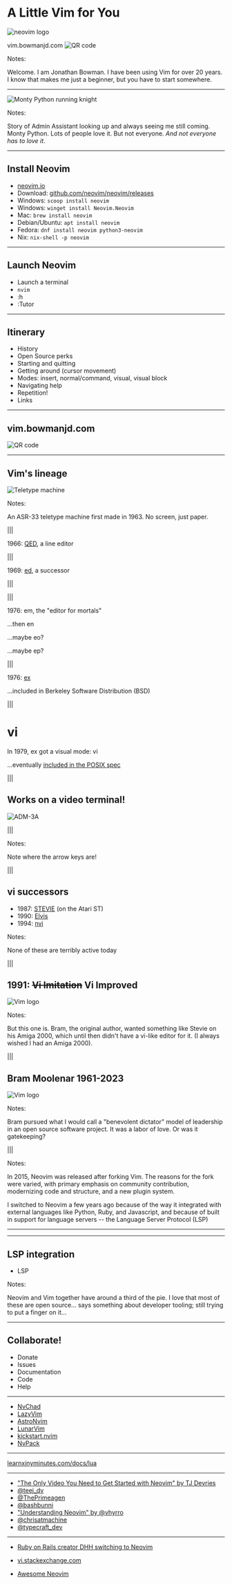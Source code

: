 # A Little Vim for You

![neovim logo](assets/neovim-logo.svg) <!-- .element: class="r-stretch" -->

vim.bowmanjd.com
![QR code](assets/qrcode.svg) <!-- .element: class="r-stretch" style="vertical-align: middle" -->

Notes:

Welcome. I am Jonathan Bowman. I have been using Vim for over 20 years. I know that makes me just a beginner, but you have to start somewhere.

---

![Monty Python running knight](assets/montypython.webp) <!-- .element: class="r-stretch" style="vertical-align: middle" -->

Notes:

Story of Admin Assistant looking up and always seeing me still coming. Monty Python. Lots of people love it. But not everyone. _And not everyone has to love it_.

---

## Install Neovim


- [neovim.io](https://neovim.io)
- Download: <!-- .element: class="fragment" --> [github.com/neovim/neovim/releases](https://github.com/neovim/neovim/releases)
- Windows: <!-- .element: class="fragment" --> `scoop install neovim`
- Windows: <!-- .element: class="fragment" --> `winget install Neovim.Neovim`
- Mac:  <!-- .element: class="fragment" --> `brew install neovim`
- Debian/Ubuntu: <!-- .element: class="fragment" --> `apt install neovim`
- Fedora: <!-- .element: class="fragment" --> `dnf install neovim python3-neovim`
- Nix: <!-- .element: class="fragment" --> `nix-shell -p neovim`


---

## Launch Neovim

- Launch a terminal
- `nvim`
- :h <!-- .element: class="fragment" -->
- :Tutor <!-- .element: class="fragment" -->

---

## Itinerary

- History
- Open Source perks
- Starting and quitting
- Getting around (cursor movement)
- Modes: insert, normal/command, visual, visual block
- Navigating help
- Repetition!
- Links

---

## vim.bowmanjd.com

![QR code](assets/qrcode.svg) <!-- .element: class="hero" -->

---

## Vim's lineage

![Teletype machine](assets/teletype.jpg) <!-- .element: class="hero" -->

Notes:

An ASR-33 teletype machine first made in 1963. No screen, just paper.

|||

1966: [QED](https://en.wikipedia.org/wiki/Ed_(text_editor)), a line editor<!-- .element: class="r-stretch" -->

|||

1969: [ed](https://en.wikipedia.org/wiki/Ed_(text_editor)), a successor <!-- .element: class="r-stretch" -->

|||

<!-- .slide: data-background-image="assets/ed.gif"  -->

|||

1976: em, the "editor for mortals"

...then en <!-- .element: class="fragment" -->

...maybe eo? <!-- .element: class="fragment" -->

...maybe ep? <!-- .element: class="fragment" -->

|||

1976: [ex](https://en.wikipedia.org/wiki/Ex_%28text_editor%29)

...included in Berkeley Software Distribution (BSD)

|||

# vi

In 1979, ex got a visual mode: vi

...eventually [included in the POSIX spec](https://pubs.opengroup.org/onlinepubs/9699919799/utilities/vi.html)

|||

## Works on a video terminal!

![ADM-3A](assets/Adm3a.jpg) <!-- .element: class="hero" -->

|||

<!-- .slide: data-background-image="assets/ADM3A.svg" data-background-size="contain"  -->

Notes:

Note where the arrow keys are!

|||

## vi successors

- 1987: [STEVIE](https://timthompson.com/tjt/stevie/) (on the Atari ST)
- 1990: [Elvis](https://en.wikipedia.org/wiki/Elvis_(text_editor))
- 1994: [nvi](https://en.wikipedia.org/wiki/Nvi)

Notes:

None of these are terribly active today

|||

## 1991: <del>Vi Imitation</del> Vi Improved

![Vim logo](assets/vimlogo.svg) <!-- .element: class="r-stretch" -->

Notes:

But this one is. Bram, the original author, wanted something like Stevie on his Amiga 2000, which until then didn't have a vi-like editor for it. (I always wished I had an Amiga 2000).

|||

## Bram Moolenar 1961-2023

![Vim logo](assets/vimlogo.svg) <!-- .element: class="r-stretch" -->

Notes:

Bram pursued what I would call a "benevolent dictator" model of leadership in an open source software project. It was a labor of love. Or was it gatekeeping?

|||

<!-- .slide: data-background-image="assets/neovim-logo.svg" data-background-size="contain"  -->

Notes:

In 2015, Neovim was released after forking Vim. The reasons for the fork were varied, with primary emphasis on community contribution, modernizing code and structure, and a new plugin system.

I switched to Neovim a few years ago because of the way it integrated with external languages like Python, Ruby, and Javascript, and because of built in support for language servers -- the Language Server Protocol (LSP)

---

<!-- .slide: data-background-image="assets/editors.png" data-background-size="contain"  -->

---

## LSP integration

- LSP

Notes:

Neovim and Vim together have around a third of the pie. I love that most of these are open source... says something about developer tooling; still trying to put a finger on it...

---

## Collaborate!

- <!-- .element: class="fragment" --> <i class="nf nf-oct-heart"></i> Donate 
- <!-- .element: class="fragment" --> <i class="nf nf-oct-issue_opened"></i> Issues
- <!-- .element: class="fragment" --> <i class="nf nf-oct-book"></i> Documentation
- <!-- .element: class="fragment" --> <i class="nf nf-oct-git_pull_request"></i> Code
- <!-- .element: class="fragment" --> <i class="nf nf-md-stack_exchange"></i> Help

---

- [NvChad](https://nvchad.com/)
- [LazyVim](http://www.lazyvim.org/)
- [AstroNvim](https://astronvim.com/)
- [LunarVim](https://www.lunarvim.org/)
- [kickstart.nvim](https://github.com/nvim-lua/kickstart.nvim)
- [NvPack](https://github.com/EvolveBeyond/NvPak)

---

[learnxinyminutes.com/docs/lua](https://learnxinyminutes.com/docs/lua/)

---

- ["The Only Video You Need to Get Started with Neovim" by TJ Devries](https://www.youtube.com/watch?v=m8C0Cq9Uv9o)
- [@teej_dv](https://www.youtube.com/@teej_dv)
- [@ThePrimeagen](https://www.youtube.com/@ThePrimeagen)
- [@bashbunni](https://www.youtube.com/playlist?list=PL3PYGQRVAjrMxP5HK45CTnR7Yv-QYR1Qp)
- ["Understanding Neovim" by @vhyrro](https://www.youtube.com/watch?list=PLx2ksyallYzW4WNYHD9xOFrPRYGlntAft)
- [@chrisatmachine](https://www.youtube.com/watch?v=ctH-a-1eUME&list=PLhoH5vyxr6Qq41NFL4GvhFp-WLd5xzIzZ)
- [@typecraft_dev](https://www.youtube.com/@typecraft_dev)

---

- [Ruby on Rails creator DHH switching to Neovim](https://world.hey.com/dhh/finding-the-last-editor-dae701cc)

- [vi.stackexchange.com](https://vi.stackexchange.com/)
- [Awesome Neovim](https://github.com/rockerBOO/awesome-neovim)
